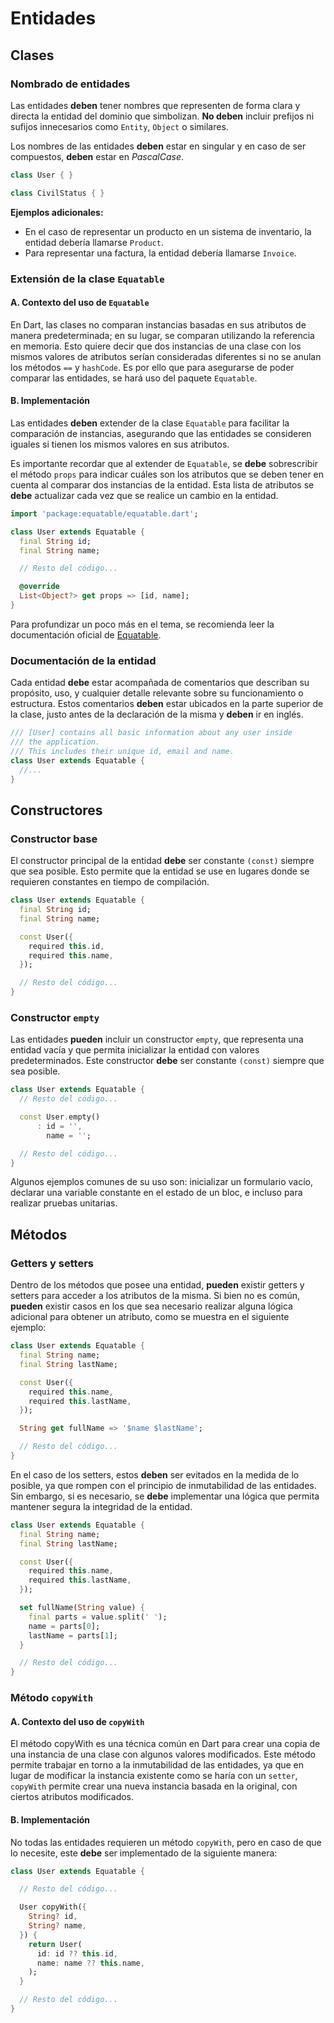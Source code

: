 # Entidades

## Clases

### Nombrado de entidades

Las entidades **deben** tener nombres que representen de forma clara y directa la entidad del dominio que simbolizan. **No deben** incluir prefijos ni sufijos innecesarios como `Entity`, `Object` o similares.

Los nombres de las entidades **deben** estar en singular y en caso de ser compuestos, **deben** estar en _PascalCase_.

```dart
class User { }

class CivilStatus { }
```

**Ejemplos adicionales:**

- En el caso de representar un producto en un sistema de inventario, la entidad debería llamarse `Product`.
- Para representar una factura, la entidad debería llamarse `Invoice`.

### Extensión de la clase `Equatable`

#### A. Contexto del uso de `Equatable`

En Dart, las clases no comparan instancias basadas en sus atributos de manera predeterminada; en su lugar, se comparan utilizando la referencia en memoria. Esto quiere decir que dos instancias de una clase con los mismos valores de atributos serían consideradas diferentes si no se anulan los métodos `==` y `hashCode`. Es por ello que para asegurarse de poder comparar las entidades, se hará uso del paquete `Equatable`.

#### B. Implementación

Las entidades **deben** extender de la clase `Equatable` para facilitar la comparación de instancias, asegurando que las entidades se consideren iguales si tienen los mismos valores en sus atributos.

Es importante recordar que al extender de `Equatable`, se **debe** sobrescribir el método `props` para indicar cuáles son los atributos que se deben tener en cuenta al comparar dos instancias de la entidad. Esta lista de atributos se **debe** actualizar cada vez que se realice un cambio en la entidad.

```dart
import 'package:equatable/equatable.dart';

class User extends Equatable {
  final String id;
  final String name;

  // Resto del código...

  @override
  List<Object?> get props => [id, name];
}
```

Para profundizar un poco más en el tema, se recomienda leer la documentación oficial de [Equatable](https://pub.dev/packages/equatable).

### Documentación de la entidad

Cada entidad **debe** estar acompañada de comentarios que describan su propósito, uso, y cualquier detalle relevante sobre su funcionamiento o estructura. Estos comentarios **deben** estar ubicados en la parte superior de la clase, justo antes de la declaración de la misma y **deben** ir en inglés.

```dart
/// [User] contains all basic information about any user inside
/// the application.
/// This includes their unique id, email and name.
class User extends Equatable {
  //...
}
```

## Constructores

### Constructor base

El constructor principal de la entidad **debe** ser constante `(const)` siempre que sea posible. Esto permite que la entidad se use en lugares donde se requieren constantes en tiempo de compilación.

```dart
class User extends Equatable {
  final String id;
  final String name;

  const User({
    required this.id,
    required this.name,
  });

  // Resto del código...
}
```

### Constructor `empty`

Las entidades **pueden** incluir un constructor `empty`, que representa una entidad vacía y que permita inicializar la entidad con valores predeterminados. Este constructor **debe** ser constante `(const)` siempre que sea posible.

```dart
class User extends Equatable {
  // Resto del código...

  const User.empty()
      : id = '',
        name = '';

  // Resto del código...
}
```

Algunos ejemplos comunes de su uso son: inicializar un formulario vacío, declarar una variable constante en el estado de un bloc, e incluso para realizar pruebas unitarias.

## Métodos

### Getters y setters

Dentro de los métodos que posee una entidad, **pueden** existir getters y setters para acceder a los atributos de la misma. Si bien no es común, **pueden** existir casos en los que sea necesario realizar alguna lógica adicional para obtener un atributo, como se muestra en el siguiente ejemplo:

```dart
class User extends Equatable {
  final String name;
  final String lastName;

  const User({
    required this.name,
    required this.lastName,
  });

  String get fullName => '$name $lastName';

  // Resto del código...
}
```

En el caso de los setters, estos **deben** ser evitados en la medida de lo posible, ya que rompen con el principio de inmutabilidad de las entidades. Sin embargo, si es necesario, se **debe** implementar una lógica que permita mantener segura la integridad de la entidad.

```dart
class User extends Equatable {
  final String name;
  final String lastName;

  const User({
    required this.name,
    required this.lastName,
  });

  set fullName(String value) {
    final parts = value.split(' ');
    name = parts[0];
    lastName = parts[1];
  }

  // Resto del código...
}
```

### Método `copyWith`

#### A. Contexto del uso de `copyWith`

El método copyWith es una técnica común en Dart para crear una copia de una instancia de una clase con algunos valores modificados. Este método permite trabajar en torno a la inmutabilidad de las entidades, ya que en lugar de modificar la instancia existente como se haría con un `setter`, `copyWith` permite crear una nueva instancia basada en la original, con ciertos atributos modificados.

#### B. Implementación

No todas las entidades requieren un método `copyWith`, pero en caso de que lo necesite, este **debe** ser implementado de la siguiente manera:

```dart
class User extends Equatable {

  // Resto del código...

  User copyWith({
    String? id,
    String? name,
  }) {
    return User(
      id: id ?? this.id,
      name: name ?? this.name,
    );
  }

  // Resto del código...
}
```
